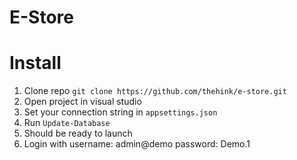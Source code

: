 # E-Store

# Install

1. Clone repo `git clone https://github.com/thehink/e-store.git`
1. Open project in visual studio
1. Set your connection string in `appsettings.json`
1. Run `Update-Database`
1. Should be ready to launch
1. Login with username: admin@demo password: Demo.1
